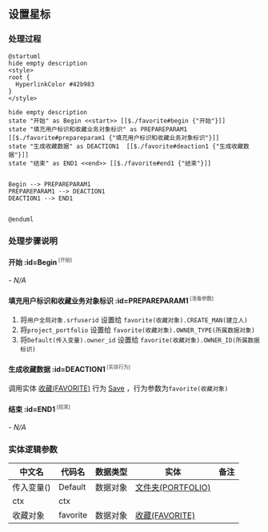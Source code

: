 ## 设置星标 <!-- {docsify-ignore-all} -->

   

### 处理过程

```plantuml
@startuml
hide empty description
<style>
root {
  HyperlinkColor #42b983
}
</style>

hide empty description
state "开始" as Begin <<start>> [[$./favorite#begin {"开始"}]]
state "填充用户标识和收藏业务对象标识" as PREPAREPARAM1  [[$./favorite#prepareparam1 {"填充用户标识和收藏业务对象标识"}]]
state "生成收藏数据" as DEACTION1  [[$./favorite#deaction1 {"生成收藏数据"}]]
state "结束" as END1 <<end>> [[$./favorite#end1 {"结束"}]]


Begin --> PREPAREPARAM1
PREPAREPARAM1 --> DEACTION1
DEACTION1 --> END1


@enduml
```


### 处理步骤说明

#### 开始 :id=Begin<sup class="footnote-symbol"> <font color=gray size=1>[开始]</font></sup>



*- N/A*
#### 填充用户标识和收藏业务对象标识 :id=PREPAREPARAM1<sup class="footnote-symbol"> <font color=gray size=1>[准备参数]</font></sup>



1. 将`用户全局对象.srfuserid` 设置给  `favorite(收藏对象).CREATE_MAN(建立人)`
2. 将`project_portfolio` 设置给  `favorite(收藏对象).OWNER_TYPE(所属数据对象)`
3. 将`Default(传入变量).owner_id` 设置给  `favorite(收藏对象).OWNER_ID(所属数据标识)`

#### 生成收藏数据 :id=DEACTION1<sup class="footnote-symbol"> <font color=gray size=1>[实体行为]</font></sup>



调用实体 [收藏(FAVORITE)](module/Base/Favorite.md) 行为 [Save](module/Base/Favorite#行为) ，行为参数为`favorite(收藏对象)`

#### 结束 :id=END1<sup class="footnote-symbol"> <font color=gray size=1>[结束]</font></sup>



*- N/A*



### 实体逻辑参数

|    中文名   |    代码名    |  数据类型    |  实体   |备注 |
| --------| --------| -------- | -------- | --------   |
|传入变量(<i class="fa fa-check"/></i>)|Default|数据对象|[文件夹(PORTFOLIO)](module/Base/Portfolio.md)||
|ctx|ctx||||
|收藏对象|favorite|数据对象|[收藏(FAVORITE)](module/Base/Favorite.md)||
